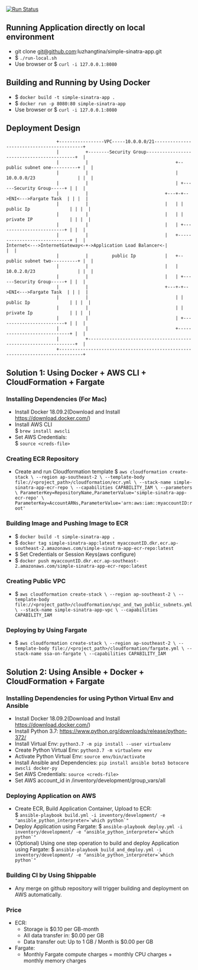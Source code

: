 [![Run Status](https://api.shippable.com/projects/5c973d7a5142dd0007ec69ca/badge?branch=master)](https://luzhangtina.github.io/)

## Running Application directly on local environment
  - git clone git@github.com:luzhangtina/simple-sinatra-app.git
  - $ `./run-local.sh`
  - Use browser or $ `curl -i 127.0.0.1:8080`

## Building and Running by Using Docker
  - $ `docker build -t simple-sinatra-app .`
  - $ `docker run -p 8080:80 simple-sinatra-app`
  - Use browser or $ `curl -i 127.0.0.1:8080`
  
## Deployment Design
```
                   +-----------------VPC-----10.0.0.0/21-------------------------------------------+
                   |          +--------Security Group-------------------------------------------+  |
                   |          |                                 +--public subnet one----------+ |  |
                   |          |                                 |  10.0.0.0/23                | |  |
                   |          |                                 | +------Security Group-----+ | |  |
                   |          |                             +---+-+-->ENI<--->Fargate Task  | | |  |
                   |          |                             |   | | public Ip               | | |  |
                   |          |                             |   | | private IP              | | |  |
                   |          |                             |   | +-------------------------+ | |  |
                   |          |                             |   +-----------------------------+ |  |
Internet<--->InternetGateway<-+->Application Load Balancer<-|                                   |  |
                   |          |         public Ip           |   +--public subnet two----------+ |  |
                   |          |                             |   |  10.0.2.0/23                | |  |
                   |          |                             |   | +------Security Group-----+ | |  |
                   |          |                             +---+-+-->ENI<--->Fargate Task  | | |  |
                   |          |                                 | | public Ip               | | |  |
                   |          |                                 | | private Ip              | | |  |
                   |          |                                 | +-------------------------+ | |  |
                   |          |                                 +-----------------------------+ |  |
                   |          +-----------------------------------------------------------------+  |
                   +-------------------------------------------------------------------------------+

```

## Solution 1: Using Docker + AWS CLI + CloudFormation + Fargate

### Installing Dependencies (For Mac)
 - Install Docker 18.09.2(Download and Install https://download.docker.com/)
 - Install AWS CLI  
   $ `brew install awscli`
 - Set AWS Credentials:   
   $ `source <creds-file>`
 
### Creating ECR Repository
  - Create and run Cloudformation template
    $ `aws cloudformation create-stack \
    --region ap-southeast-2 \
    --template-body file://<project_path>/cloudformation/ecr.yml \
    --stack-name simple-sinatra-app-ecr-repo \
    --capabilities CAPABILITY_IAM \
    --parameters \
        ParameterKey=RepositoryName,ParameterValue='simple-sinatra-app-ecr-repo' \
        ParameterKey=AccountARNs,ParameterValue='arn:aws:iam::myaccountID:root'`
        
### Building Image and Pushing Image to ECR
  - $ `docker build -t simple-sinatra-app .`
  - $ `docker tag simple-sinatra-app:latest myaccountID.dkr.ecr.ap-southeast-2.amazonaws.com/simple-sinatra-app-ecr-repo:latest`
  - $ Set Credentials or Session Keys(aws configure)
  - $ `docker push myaccountID.dkr.ecr.ap-southeast-2.amazonaws.com/simple-sinatra-app-ecr-repo:latest`

### Creating Public VPC
  - $ `aws cloudformation create-stack \
    --region ap-southeast-2 \
    --template-body file://<project_path>/cloudformation/vpc_and_two_public_subnets.yml \
    --stack-name simple-sinatra-app-vpc \
    --capabilities CAPABILITY_IAM `

### Deploying by Using Fargate
  - $ `aws cloudformation create-stack \
    --region ap-southeast-2 \
    --template-body file://<project_path>/cloudformation/fargate.yml \
    --stack-name ssa-on-fargate \
    --capabilities CAPABILITY_IAM `
    
## Solution 2: Using Ansible + Docker + CloudFormation + Fargate

### Installing Dependencies for using Python Virtual Env and Ansible
 - Install Docker 18.09.2(Download and Install https://download.docker.com/)
 - Install Python 3.7: https://www.python.org/downloads/release/python-372/
 - Install Virtual Env: `python3.7 -m pip install --user virtualenv`
 - Create Python Virtual Env: `python3.7 -m virtualenv env`
 - Activate Python Virtual Env: `source env/bin/activate`
 - Install Ansible and Dependencies: `pip install ansible boto3 botocore awscli docker-py`
 - Set AWS Credentials: `source <creds-file>`
 - Set AWS account_id in /inventory/development/group_vars/all

### Deploying Application on AWS
 - Create ECR, Build Application Container, Upload to ECR:  
   $ ``ansible-playbook build.yml -i inventory/development/ -e "ansible_python_interpreter=`which python`"``
 - Deploy Application using Fargate: 
   $ ``ansible-playbook deploy.yml -i inventory/development/ -e "ansible_python_interpreter=`which python`"``
 - (Optional) Using one step operation to build and deploy Application using Fargate: 
   $ ``ansible-playbook build_and_deploy.yml -i inventory/development/ -e "ansible_python_interpreter=`which python`"``
   
### Building CI by Using Shippable 
 - Any merge on github repository will trigger building and deployment on AWS automatically.

### Price
 - ECR: 
   - Storage is $0.10 per GB-month
   - All data transfer in: $0.00 per GB
   - Data transfer out: Up to 1 GB / Month is $0.00 per GB
 - Fargate: 
   - Monthly Fargate compute charges = monthly CPU charges + monthly memory charges


